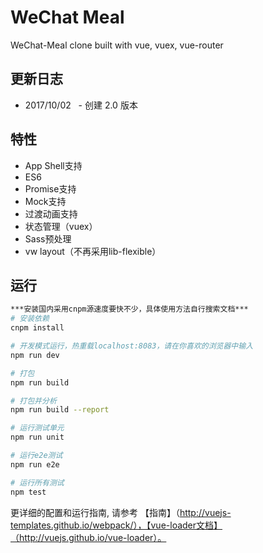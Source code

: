 # WeChat Meal
WeChat-Meal clone built with vue, vuex, vue-router

## 更新日志
- 2017/10/02
   - 创建 2.0 版本
  
## 特性
- App Shell支持
- ES6
- Promise支持
- Mock支持
- 过渡动画支持
- 状态管理（vuex）
- Sass预处理
- vw layout（不再采用lib-flexible）

## 运行

``` bash
***安装国内采用cnpm源速度要快不少，具体使用方法自行搜索文档***
# 安装依赖
cnpm install

# 开发模式运行，热重载localhost:8083，请在你喜欢的浏览器中输入
npm run dev

# 打包
npm run build

# 打包并分析
npm run build --report

# 运行测试单元
npm run unit

# 运行e2e测试
npm run e2e

# 运行所有测试
npm test
```

更详细的配置和运行指南, 请参考 【指南】（http://vuejs-templates.github.io/webpack/），【vue-loader文档】（http://vuejs.github.io/vue-loader）。
